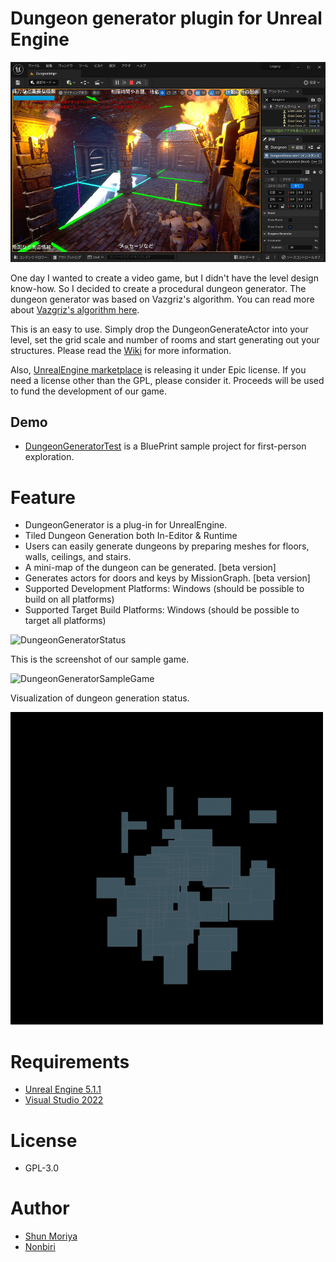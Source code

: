 # Dungeon generator plugin for Unreal Engine

![DungeonGeneratorPlugin](Document/DungeonGenerator03.jpg)

One day I wanted to create a video game, but I didn't have the level design know-how. So I decided to create a procedural dungeon generator.
The dungeon generator was based on Vazgriz's algorithm. You can read more about [Vazgriz's algorithm here](https://vazgriz.com/119/procedurally-generated-dungeons/).

This is an easy to use. Simply drop the DungeonGenerateActor into your level, set the grid scale and number of rooms and start generating out your structures. Please read the [Wiki](https://github.com/shun126/DungeonGenerator/wiki) for more information.

Also, [UnrealEngine marketplace](https://www.unrealengine.com/marketplace/slug/36a8b87d859f44439cfe1515975d7197) is releasing it under Epic license. If you need a license other than the GPL, please consider it. Proceeds will be used to fund the development of our game.

## Demo
* [DungeonGeneratorTest](https://github.com/shun126/DungeonGeneratorTest) is a BluePrint sample project for first-person exploration.

# Feature

* DungeonGenerator is a plug-in for UnrealEngine.
* Tiled Dungeon Generation both In-Editor & Runtime
* Users can easily generate dungeons by preparing meshes for floors, walls, ceilings, and stairs.
* A mini-map of the dungeon can be generated. [beta version]
* Generates actors for doors and keys by MissionGraph. [beta version]
* Supported Development Platforms: Windows (should be possible to build on all platforms)
* Supported Target Build Platforms: Windows (should be possible to target all platforms)

![DungeonGeneratorStatus](Document/DungeonGenerator04.gif)

This is the screenshot of our sample game.

![DungeonGeneratorSampleGame](Document/DungeonGenerator02.gif)

Visualization of dungeon generation status.

![DungeonGeneratorStatus](Document/DungeonGenerator01.gif)

# Requirements
* [Unreal Engine 5.1.1](https://www.unrealengine.com/unreal-engine-5)
* [Visual Studio 2022](https://visualstudio.microsoft.com/)

# License
* GPL-3.0

# Author
* [Shun Moriya](https://twitter.com/moriya_zx25r)
* [Nonbiri](https://www.youtube.com/channel/UCkLXe57GpUyaOoj2ycREU1Q)
